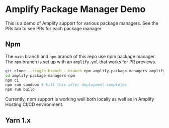 # Amplify Package Manager Demo

This is a demo of Amplify support for various package managers. See the PRs tab to see PRs for each package manager

## Npm

The `main` branch and `npm` branch of this repo use npm package manager. The `npm` branch is set up with an `amplify.yml` that works for PR previews.

```bash
git clone --single-branch --branch npm amplify-package-managers amplify-package-managers-npm
cd amplify-package-managers-npm
npm ci
npm run sandbox # kill this after deployment completes
npm run build
```

Currently, npm support is working well both locally as well as in Amplify Hosting CI/CD environment.

## Yarn 1.x